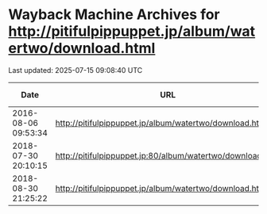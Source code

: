 # Wayback Machine Archives for http://pitifulpippuppet.jp/album/watertwo/download.html

Last updated: 2025-07-15 09:08:40 UTC

| Date | URL | Archive Link |
|------|-----|---------------|
| 2016-08-06 09:53:34 | http://pitifulpippuppet.jp/album/watertwo/download.html | [View Archive](https://web.archive.org/web/20160806095334/http://pitifulpippuppet.jp/album/watertwo/download.html) |
| 2018-07-30 20:10:15 | http://pitifulpippuppet.jp:80/album/watertwo/download.html | [View Archive](https://web.archive.org/web/20180730201015/http://pitifulpippuppet.jp:80/album/watertwo/download.html) |
| 2018-08-30 21:25:22 | http://pitifulpippuppet.jp/album/watertwo/download.html | [View Archive](https://web.archive.org/web/20180830212522/http://pitifulpippuppet.jp/album/watertwo/download.html) |
